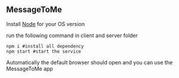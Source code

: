 ## MessageToMe

Install [Node](https://nodejs.org/en/) for your OS version

run the following command in client and server folder
```
npm i #install all dependency
npm start #start the service
```

Automatically the default browser should open and you can use the MessageToMe app
